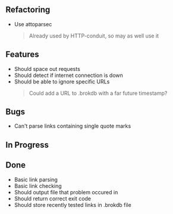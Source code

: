 ## Refactoring

- Use attoparsec
    > Already used by HTTP-conduit, so may as well use it

## Features

- Should space out requests
- Should detect if internet connection is down
- Should be able to ignore specific URLs
    > Could add a URL to .brokdb with a far future timestamp?

## Bugs

- Can't parse links containing single quote marks

## In Progress


## Done

- Basic link parsing
- Basic link checking
- Should output file that problem occured in
- Should return correct exit code
- Should store recently tested links in .brokdb file
